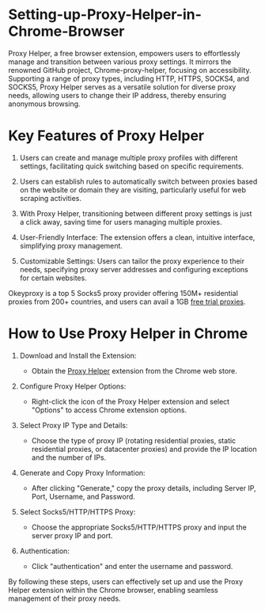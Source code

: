 # Setting-up-Proxy-Helper-in-Chrome-Browser

Proxy Helper, a free browser extension, empowers users to effortlessly manage and transition between various proxy settings. It mirrors the renowned GitHub project, Chrome-proxy-helper, focusing on accessibility. Supporting a range of proxy types, including HTTP, HTTPS, SOCKS4, and SOCKS5, Proxy Helper serves as a versatile solution for diverse proxy needs, allowing users to change their IP address, thereby ensuring anonymous browsing.

# Key Features of Proxy Helper

1. Users can create and manage multiple proxy profiles with different settings, facilitating quick switching based on specific requirements.

2. Users can establish rules to automatically switch between proxies based on the website or domain they are visiting, particularly useful for web scraping activities.

3. With Proxy Helper, transitioning between different proxy settings is just a click away, saving time for users managing multiple proxies.

4. User-Friendly Interface: The extension offers a clean, intuitive interface, simplifying proxy management.

5. Customizable Settings: Users can tailor the proxy experience to their needs, specifying proxy server addresses and configuring exceptions for certain websites.

Okeyproxy is a top 5 Socks5 proxy provider offering 150M+ residential proxies from 200+ countries, and users can avail a 1GB [free trial proxies](https://www.okeyproxy.com/proxy/?link=b63b57).

# How to Use Proxy Helper in Chrome

1. Download and Install the Extension:
   - Obtain the [Proxy Helper](https://www.okeyproxy.com/proxy/setup-proxy-helper-in-chrome-browser/) extension from the Chrome web store.

2. Configure Proxy Helper Options:
   - Right-click the icon of the Proxy Helper extension and select "Options" to access Chrome extension options.

3. Select Proxy IP Type and Details:
   - Choose the type of proxy IP (rotating residential proxies, static residential proxies, or datacenter proxies) and provide the IP location and the number of IPs.

4. Generate and Copy Proxy Information:
   - After clicking "Generate," copy the proxy details, including Server IP, Port, Username, and Password.

5. Select Socks5/HTTP/HTTPS Proxy:
   - Choose the appropriate Socks5/HTTP/HTTPS proxy and input the server proxy IP and port.

6. Authentication:
   - Click "authentication" and enter the username and password.

By following these steps, users can effectively set up and use the Proxy Helper extension within the Chrome browser, enabling seamless management of their proxy needs.
